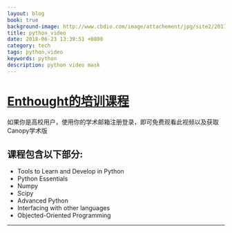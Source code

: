 ```yaml
---
layout: blog
book: true
background-image: http://www.cbdio.com/image/attachement/jpg/site2/20170810/f04da2247c301af63d0815.jpg
title: python_video
date: 2018-06-23 13:39:51 +0800
category: tech
tags: python,video
keywords: python
description: python video mask
---
```

# [Enthought的培训课程](https://training.enthought.com/courses)

如果你是高校用户，使用你的学术邮箱注册登录，即可免费观看此视频以及获取Canopy学术版

## 课程包含以下部分: 
 * Tools to Learn and Develop in Python
 * Python Essentials
 * Numpy
 * Scipy
 * Advanced Python
 * Interfacing with other languages
 * Objected-Oriented Programming

---
